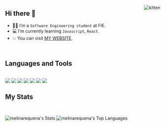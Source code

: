 <p><img align="right" src="https://i.gifer.com/origin/ac/aca12e1e7419bd2ec086801c8ad6317c_w200.gif" alt="kitten" /></p>

## Hi there 👋

- :student: I’m a `Software Engineering student` at FIE.
- :computer: I’m currently learning `Javascript`, `React`.
- :boom: You can visit [MY WEBSITE](https://melirequena.com/).
<br>

## Languages and Tools
<br>
<span> 
  <img src="https://img.shields.io/badge/HTML-%23E34F26.svg?logo=html5&logoColor=white">
  <img src= "https://img.shields.io/badge/C++-%2300599C.svg?logo=c%2B%2B&logoColor=white">
  <img src="https://img.shields.io/badge/CSS-1572B6?logo=css3&logoColor=fff">
  <img src="https://img.shields.io/badge/C-00599C?logo=c&logoColor=white">
  <img src="https://img.shields.io/badge/Python-3776AB?logo=python&logoColor=fff">
  <img src= "https://custom-icon-badges.demolab.com/badge/Visual%20Studio%20Code-0078d7.svg?logo=vsc&logoColor=white">
  <img src= "https://img.shields.io/badge/Figma-F24E1E?logo=figma&logoColor=white">
</span>

## My Stats
<br>

![melinarequena's Stats](https://github-readme-stats.vercel.app/api?username=melinarequena&theme=radical&show_icons=true&hide_border=true&count_private=true)
![melinarequena's Top Languages](https://github-readme-stats.vercel.app/api?username=melinarequena&theme=vue-dark&show_icons=true&hide_border=true&count_private=true)




